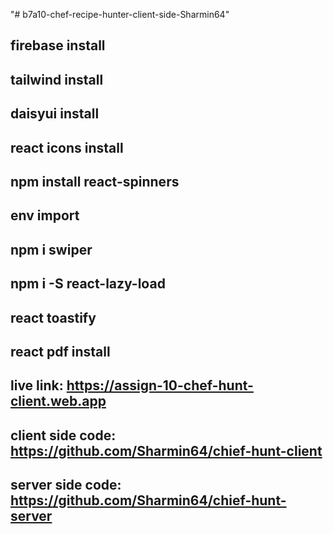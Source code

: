 "# b7a10-chef-recipe-hunter-client-side-Sharmin64"

## firebase install

## tailwind install

## daisyui install

## react icons install

## npm install react-spinners

## env import

## npm i swiper

## npm i -S react-lazy-load

## react toastify

## react pdf install

## live link: https://assign-10-chef-hunt-client.web.app

## client side code: https://github.com/Sharmin64/chief-hunt-client

## server side code: https://github.com/Sharmin64/chief-hunt-server

